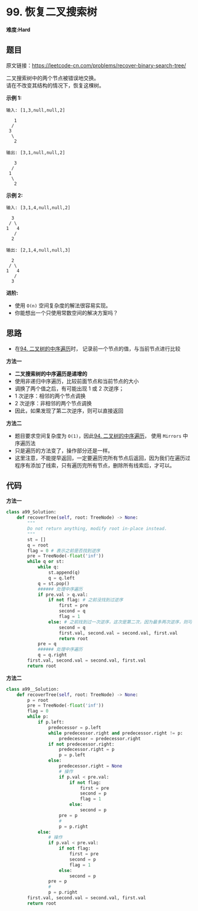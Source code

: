 # 99. 恢复二叉搜索树
**难度:Hard**
## 题目
原文链接：https://leetcode-cn.com/problems/recover-binary-search-tree/

二叉搜索树中的两个节点被错误地交换。  
请在不改变其结构的情况下，恢复这棵树。

**示例 1:**
```
输入: [1,3,null,null,2]

   1
  /
 3
  \
   2

输出: [3,1,null,null,2]

   3
  /
 1
  \
   2
```
**示例 2:**
```
输入: [3,1,4,null,null,2]

  3
 / \
1   4
   /
  2

输出: [2,1,4,null,null,3]

  2
 / \
1   4
   /
  3
```
**进阶:**
* 使用 `O(n)` 空间复杂度的解法很容易实现。
* 你能想出一个只使用常数空间的解决方案吗？


## 思路
* 在[94. 二叉树的中序遍历](https://github.com/czzbb/leetcode-python/blob/master/code/0094-%E4%BA%8C%E5%8F%89%E6%A0%91%E7%9A%84%E4%B8%AD%E5%BA%8F%E9%81%8D%E5%8E%86.md)时，
记录前一个节点的值，与当前节点进行比较

**方法一**
* **二叉搜索树的中序遍历是递增的**
* 使用非递归中序遍历，比较前面节点和当前节点的大小
* 调换了两个值之后，有可能出现 1 或 2 次逆序；
* 1 次逆序：相邻的两个节点调换
* 2 次逆序：非相邻的两个节点调换
* 因此，如果发现了第二次逆序，则可以直接返回

**方法二**
* 题目要求空间复杂度为 `O(1)`，因此[94. 二叉树的中序遍历](https://github.com/czzbb/leetcode-python/blob/master/code/0094-%E4%BA%8C%E5%8F%89%E6%A0%91%E7%9A%84%E4%B8%AD%E5%BA%8F%E9%81%8D%E5%8E%86.md)，
使用 `Mirrors` 中序遍历法
* 只是遍历的方法变了，操作部分还是一样。
* 这里注意，不能提早返回，一定要遍历完所有节点后返回，因为我们在遍历过程序有添加了线索，只有遍历完所有节点，删除所有线索后，才可以。

## 代码
**方法一**
```python
class a99_Solution:
    def recoverTree(self, root: TreeNode) -> None:
        """
        Do not return anything, modify root in-place instead.
        """
        st = []
        q = root
        flag = 0 # 表示之前是否找到逆序
        pre = TreeNode(-float('inf'))
        while q or st:
            while q:
                st.append(q)
                q = q.left
            q = st.pop()
            ###### 处理中序遍历
            if pre.val > q.val:
                if not flag: # 之前没找到过逆序
                    first = pre
                    second = q
                    flag = 1
                else: # 之前找到过一次逆序，这次是第二次，因为最多两次逆序，则可以直接返回
                    second = q
                    first.val, second.val = second.val, first.val
                    return root
            pre = q
            ###### 处理中序遍历
            q = q.right
        first.val, second.val = second.val, first.val
        return root
```
**方法二**
```python
class a99__Solution:
    def recoverTree(self, root: TreeNode) -> None:
        p = root
        pre = TreeNode(-float('inf'))
        flag = 0
        while p:
            if p.left:
                predecessor = p.left
                while predecessor.right and predecessor.right != p:
                    predecessor = predecessor.right
                if not predecessor.right:
                    predecessor.right = p
                    p = p.left
                else:
                    predecessor.right = None
                    # 操作
                    if p.val < pre.val:
                        if not flag:
                            first = pre
                            second = p
                            flag = 1
                        else:
                            second = p
                    pre = p
                    #
                    p = p.right
            else:
                # 操作
                if p.val < pre.val:
                    if not flag:
                        first = pre
                        second = p
                        flag = 1
                    else:
                        second = p
                pre = p
                #
                p = p.right
        first.val, second.val = second.val, first.val
        return root
```
